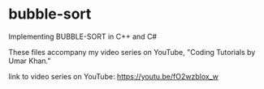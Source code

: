 # bubble-sort
Implementing BUBBLE-SORT in C++ and C#

These files accompany my video series on YouTube, "Coding Tutorials by Umar Khan."

link to video series on YouTube: https://youtu.be/fO2wzblox_w
